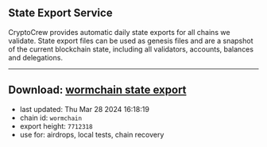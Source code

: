 ## State Export Service
CryptoCrew provides automatic daily state exports for all chains we validate. State export files can be used as genesis files and are a snapshot of the current blockchain state, including all validators, accounts, balances and delegations.

---
**Download: [wormchain state export](https://dl-eu2.ccvalidators.com/SERVICE/wormchain/wormchain_export_7712318.json)**
---

- last updated: Thu Mar 28 2024 16:18:19
- chain id: `wormchain`
- export height: `7712318`
- use for: airdrops, local tests, chain recovery
